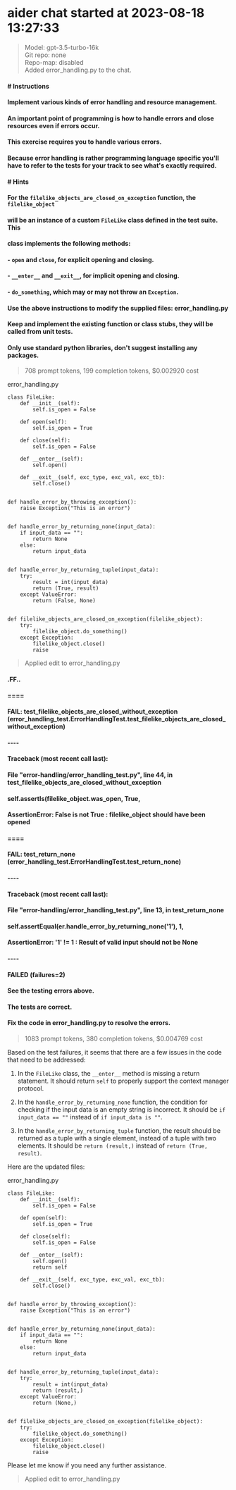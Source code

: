 
# aider chat started at 2023-08-18 13:27:33

> Model: gpt-3.5-turbo-16k  
> Git repo: none  
> Repo-map: disabled  
> Added error_handling.py to the chat.  

#### # Instructions  
####   
#### Implement various kinds of error handling and resource management.  
####   
#### An important point of programming is how to handle errors and close resources even if errors occur.  
####   
#### This exercise requires you to handle various errors.  
#### Because error handling is rather programming language specific you'll have to refer to the tests for your track to see what's exactly required.  
#### # Hints  
####   
#### For the `filelike_objects_are_closed_on_exception` function, the `filelike_object`  
#### will be an instance of a custom `FileLike` class defined in the test suite. This  
#### class implements the following methods:  
#### - `open` and `close`, for explicit opening and closing.  
#### - `__enter__` and `__exit__`, for implicit opening and closing.  
#### - `do_something`, which may or may not throw an `Exception`.  
####   
#### ####  
####   
#### Use the above instructions to modify the supplied files: error_handling.py  
#### Keep and implement the existing function or class stubs, they will be called from unit tests.  
#### Only use standard python libraries, don't suggest installing any packages.  
> 708 prompt tokens, 199 completion tokens, $0.002920 cost  

error_handling.py
```
class FileLike:
    def __init__(self):
        self.is_open = False

    def open(self):
        self.is_open = True

    def close(self):
        self.is_open = False

    def __enter__(self):
        self.open()

    def __exit__(self, exc_type, exc_val, exc_tb):
        self.close()


def handle_error_by_throwing_exception():
    raise Exception("This is an error")


def handle_error_by_returning_none(input_data):
    if input_data == "":
        return None
    else:
        return input_data


def handle_error_by_returning_tuple(input_data):
    try:
        result = int(input_data)
        return (True, result)
    except ValueError:
        return (False, None)


def filelike_objects_are_closed_on_exception(filelike_object):
    try:
        filelike_object.do_something()
    except Exception:
        filelike_object.close()
        raise
```

> Applied edit to error_handling.py  

#### .FF..  
#### ====  
#### FAIL: test_filelike_objects_are_closed_without_exception (error_handling_test.ErrorHandlingTest.test_filelike_objects_are_closed_without_exception)  
#### ----  
#### Traceback (most recent call last):  
####   File "error-handling/error_handling_test.py", line 44, in test_filelike_objects_are_closed_without_exception  
####     self.assertIs(filelike_object.was_open, True,  
#### AssertionError: False is not True : filelike_object should have been opened  
####   
#### ====  
#### FAIL: test_return_none (error_handling_test.ErrorHandlingTest.test_return_none)  
#### ----  
#### Traceback (most recent call last):  
####   File "error-handling/error_handling_test.py", line 13, in test_return_none  
####     self.assertEqual(er.handle_error_by_returning_none('1'), 1,  
#### AssertionError: '1' != 1 : Result of valid input should not be None  
####   
#### ----  
####   
####   
#### FAILED (failures=2)  
#### ####  
####   
#### See the testing errors above.  
#### The tests are correct.  
#### Fix the code in error_handling.py to resolve the errors.  
> 1083 prompt tokens, 380 completion tokens, $0.004769 cost  

Based on the test failures, it seems that there are a few issues in the code that need to be addressed:

1. In the `FileLike` class, the `__enter__` method is missing a return statement. It should return `self` to properly support the context manager protocol.

2. In the `handle_error_by_returning_none` function, the condition for checking if the input data is an empty string is incorrect. It should be `if input_data == ""` instead of `if input_data is ""`.

3. In the `handle_error_by_returning_tuple` function, the result should be returned as a tuple with a single element, instead of a tuple with two elements. It should be `return (result,)` instead of `return (True, result)`.

Here are the updated files:

error_handling.py
```
class FileLike:
    def __init__(self):
        self.is_open = False

    def open(self):
        self.is_open = True

    def close(self):
        self.is_open = False

    def __enter__(self):
        self.open()
        return self

    def __exit__(self, exc_type, exc_val, exc_tb):
        self.close()


def handle_error_by_throwing_exception():
    raise Exception("This is an error")


def handle_error_by_returning_none(input_data):
    if input_data == "":
        return None
    else:
        return input_data


def handle_error_by_returning_tuple(input_data):
    try:
        result = int(input_data)
        return (result,)
    except ValueError:
        return (None,)


def filelike_objects_are_closed_on_exception(filelike_object):
    try:
        filelike_object.do_something()
    except Exception:
        filelike_object.close()
        raise
```

Please let me know if you need any further assistance.

> Applied edit to error_handling.py  
